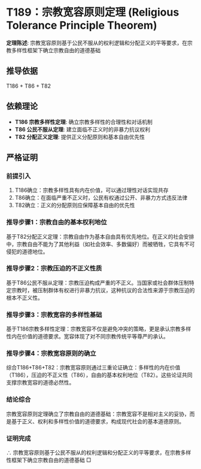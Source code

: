 # T189：宗教宽容原则定理 (Religious Tolerance Principle Theorem)

**定理陈述**: 宗教宽容原则基于公民不服从的权利逻辑和分配正义的平等要求，在宗教多样性框架下确立宗教自由的道德基础

## 推导依据
T186 + T86 + T82

## 依赖理论
- **T186 宗教多样性定理**: 确立宗教多样性的合理性和对话机制
- **T86 公民不服从定理**: 建立面临不正义时的非暴力抗议权利
- **T82 分配正义定理**: 提供正义分配原则和基本自由优先性

## 严格证明

### 前提引入
1. T186确立：宗教多样性具有内在价值，可以通过理性对话实现共存
2. T86确立：在面临严重不正义时，公民有权通过公开、非暴力方式违反法律
3. T82确立：正义的分配原则应保障基本自由的优先性

### 推导步骤1：宗教自由的基本权利地位
基于T82分配正义定理：宗教自由作为基本自由具有优先地位。在正义的社会安排中，宗教自由不能为了其他利益（如社会效率、多数偏好）而被牺牲，它具有不可侵犯的道德地位。

### 推导步骤2：宗教压迫的不正义性质
基于T86公民不服从定理：宗教压迫构成严重的不正义。当国家或社会群体压制特定宗教时，被压制群体有权进行非暴力抗议，这种抗议的合法性来源于宗教压迫的根本不正义性。

### 推导步骤3：宗教宽容的多样性基础
基于T186宗教多样性定理：宗教宽容不仅是避免冲突的策略，更是承认宗教多样性内在价值的道德要求。宽容体现了对不同宗教传统平等尊严的承认。

### 推导步骤4：宗教宽容原则的确立
综合T186+T86+T82：宗教宽容原则通过三重论证确立：多样性的内在价值（T186），压迫的不正义性（T86），自由的基本权利地位（T82）。这些论证共同支撑宗教宽容的道德必然性。

### 结论综合
宗教宽容原则定理确立了宗教自由的道德基础：宗教宽容不是相对主义的妥协，而是基于正义、权利和多样性价值的道德要求，构成现代社会的基本道德原则。

### 证明完成
∴ 宗教宽容原则基于公民不服从的权利逻辑和分配正义的平等要求，在宗教多样性框架下确立宗教自由的道德基础 □